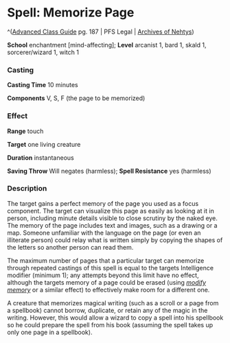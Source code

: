 # Spell: Memorize Page

^([Advanced Class Guide][ss-memorize-page] pg. 187 | PFS Legal | [Archives of Nehtys][sn-memorize-page])

**School** enchantment [mind-affecting]; **Level** arcanist 1, bard 1, skald 1, sorcerer/wizard 1, witch 1

### Casting

**Casting Time** 10 minutes  

**Components** V, S, F (the page to be memorized)

### Effect

**Range** touch  

**Target** one living creature  

**Duration** instantaneous  

**Saving Throw** Will negates (harmless); **Spell Resistance** yes (harmless)

### Description

The target gains a perfect memory of the page you used as a focus component. The target can visualize this page as easily as looking at it in person, including minute details visible to close scrutiny by the naked eye. The memory of the page includes text and images, such as a drawing or a map. Someone unfamiliar with the language on the page (or even an illiterate person) could relay what is written simply by copying the shapes of the letters so another person can read them.  

The maximum number of pages that a particular target can memorize through repeated castings of this spell is equal to the targets Intelligence modifier (minimum 1); any attempts beyond this limit have no effect, although the targets memory of a page could be erased (using _[modify memory]_ or a similar effect) to effectively make room for a different one.  

A creature that memorizes magical writing (such as a scroll or a page from a spellbook) cannot borrow, duplicate, or retain any of the magic in the writing. However, this would allow a wizard to copy a spell into his spellbook so he could prepare the spell from his book (assuming the spell takes up only one page in a spellbook).

[ss-memorize-page]: http://paizo.com/products/btpy978v
[sn-memorize-page]: http://www.archivesofnethys.com/SpellDisplay.aspx?ItemName=Memorize%20Page
[modify memory]: http://www.archivesofnethys.com/SpellDisplay.aspx?ItemName=modify%20memory